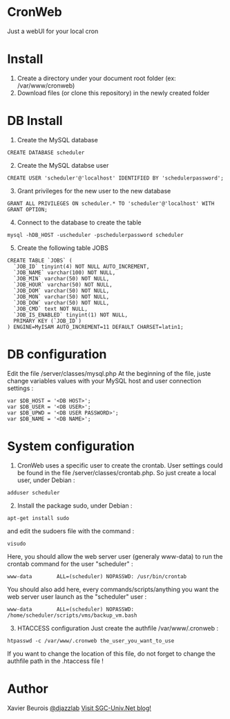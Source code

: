 # CronWeb
Just a webUI for your local cron

# Install
1. Create a directory under your document root folder (ex: /var/www/cronweb)
2. Download files (or clone this repository) in the newly created folder

# DB Install
1. Create the MySQL database
```
CREATE DATABASE scheduler
```
2. Create the MySQL databse user
```
CREATE USER 'scheduler'@'localhost' IDENTIFIED BY 'schedulerpassword';
```
3. Grant privileges for the new user to the new database
```
GRANT ALL PRIVILEGES ON scheduler.* TO 'scheduler'@'localhost' WITH GRANT OPTION;
```
4. Connect to the database to create the table
```
mysql -hDB_HOST -uscheduler -pschedulerpassword scheduler
```
5. Create the following table JOBS
```
CREATE TABLE `JOBS` (
  `JOB_ID` tinyint(4) NOT NULL AUTO_INCREMENT,
  `JOB_NAME` varchar(100) NOT NULL,
  `JOB_MIN` varchar(50) NOT NULL,
  `JOB_HOUR` varchar(50) NOT NULL,
  `JOB_DOM` varchar(50) NOT NULL,
  `JOB_MON` varchar(50) NOT NULL,
  `JOB_DOW` varchar(50) NOT NULL,
  `JOB_CMD` text NOT NULL,
  `JOB_IS_ENABLED` tinyint(1) NOT NULL,
  PRIMARY KEY (`JOB_ID`)
) ENGINE=MyISAM AUTO_INCREMENT=11 DEFAULT CHARSET=latin1;
```

# DB configuration
Edit the file <CronWeb Folder>/server/classes/mysql.php
At the beginning of the file, juste change variables values with your MySQL host and user connection settings :
```
var $DB_HOST = '<DB HOST>';
var $DB_USER = '<DB USER>';
var $DB_UPWD = '<DB USER PASSWORD>';
var $DB_NAME = '<DB NAME>';
```

# System configuration
1. CronWeb uses a specific user to create the crontab. User settings could be found in the file <CronWeb Folder>/server/classes/crontab.php. So just create a local user, under Debian :
```
adduser scheduler
```
2. Install the package sudo, under Debian :
```
apt-get install sudo
```
and edit the sudoers file with the command :
```
visudo
```
Here, you should allow the web server user (generaly www-data) to run the crontab command for the user "scheduler" :
```
www-data        ALL=(scheduler) NOPASSWD: /usr/bin/crontab
```
You should also add here, every commands/scripts/anything you want the web server user launch as the "scheduler" user :
```
www-data        ALL=(scheduler) NOPASSWD: /home/scheduler/scripts/vms/backup_vm.bash
```
3. HTACCESS configuration
Just create the authfile /var/www/.cronweb :
```
htpasswd -c /var/www/.cronweb the_user_you_want_to_use
```
If you want to change the location of this file, do not forget to change the authfile path in the .htaccess file !

# Author
Xavier Beurois [@djazzlab](twitter.com/djazzlab)
[Visit SGC-Univ.Net blog!](www.sgc-univ.net)
